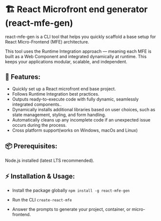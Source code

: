 # 🏗️ React Microfront end generator (react-mfe-gen)

react-mfe-gen is a CLI tool that helps you quickly scaffold a base setup for React Micro-Frontend (MFE) architecture.

This tool uses the Runtime Integration approach — meaning each MFE is built as a Web Component and integrated dynamically at runtime. This keeps your applications modular, scalable, and independent.

## 🚀 Features:

- Quickly set up a React microfront end base project.
- Follows Runtime Integration best practices.
- Outputs ready-to-execute code with fully dynamic, seamlessly integrated components..
- Dynamically installs additional libraries based on user choices, such as state management, styling, and form handling.
- Automatically cleans up any incomplete code if an unexpected issue occurs during the process.
- Cross platform support(works on Windows, macOs and Linux)

## 📦 Prerequisites:

Node.js installed (latest LTS recommended).

## ⚡ Installation & Usage:

- Install the package globally
    `npm install -g react-mfe-gen`

- Run the CLI
    `create-react-mfe`

- Answer the prompts to generate your project, container, or micro-frontend.